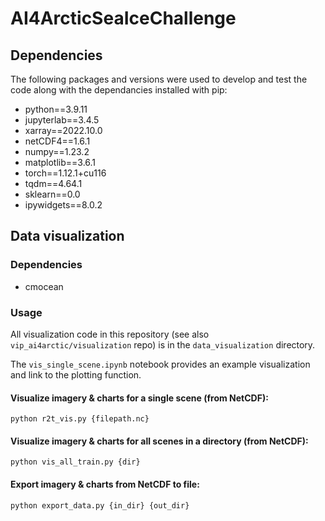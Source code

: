 # AI4ArcticSeaIceChallenge

## Dependencies
The following packages and versions were used to develop and test the code along with the dependancies installed with pip:
- python==3.9.11
- jupyterlab==3.4.5
- xarray==2022.10.0
- netCDF4==1.6.1
- numpy==1.23.2
- matplotlib==3.6.1
- torch==1.12.1+cu116
- tqdm==4.64.1
- sklearn==0.0
- ipywidgets==8.0.2


## Data visualization
### Dependencies
- cmocean

### Usage
All visualization code in this repository (see also `vip_ai4arctic/visualization` repo) is in the `data_visualization` directory.

The `vis_single_scene.ipynb` notebook provides an example visualization and link to the plotting function.

#### Visualize imagery & charts for a single scene (from NetCDF):
`python r2t_vis.py {filepath.nc}`

#### Visualize imagery & charts for all scenes in a directory (from NetCDF):
`python vis_all_train.py {dir}`

#### Export imagery & charts from NetCDF to file:
`python export_data.py {in_dir} {out_dir}`
